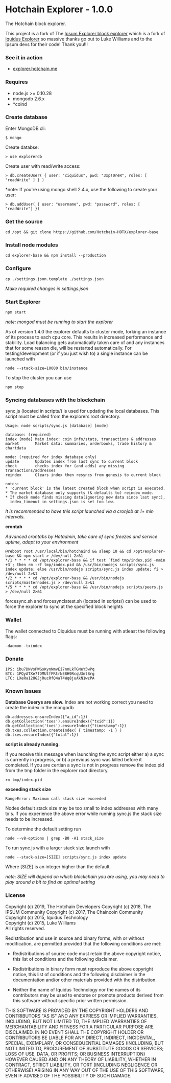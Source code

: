 



Hotchain Explorer - 1.0.0
================

The Hotchain block explorer.

This project is a fork of The [Ipsum Explorer block explorer](https://github.com/Aviator-Coding/ips-explorer) which is a fork of [Iquidus Explorer](https://github.com/iquidus/explorer) so massive thanks go out to Luke Williams and to the Ipsum devs for their code! Thank you!!!

### See it in action

*  [explorer.hotchain.me](https://explorer2.hotchain.me)


### Requires

*  node.js >= 0.10.28
*  mongodb 2.6.x
*  *coind

### Create database

Enter MongoDB cli:

    $ mongo

Create databse:

    > use explorerdb

Create user with read/write access:

    > db.createUser( { user: "ciquidus", pwd: "3xp!0reR", roles: [ "readWrite" ] } )

*note: If you're using mongo shell 2.4.x, use the following to create your user:

    > db.addUser( { user: "username", pwd: "password", roles: [ "readWrite"] })

### Get the source

    cd /opt && git clone https://github.com/Hotchain-HOTX/explorer-base

### Install node modules

    cd explorer-base && npm install --production

### Configure

    cp ./settings.json.template ./settings.json

*Make required changes in settings.json*

### Start Explorer

    npm start

*note: mongod must be running to start the explorer*

As of version 1.4.0 the explorer defaults to cluster mode, forking an instance of its process to each cpu core. This results in increased performance and stability. Load balancing gets automatically taken care of and any instances that for some reason die, will be restarted automatically. For testing/development (or if you just wish to) a single instance can be launched with

    node --stack-size=10000 bin/instance

To stop the cluster you can use

    npm stop

### Syncing databases with the blockchain

sync.js (located in scripts/) is used for updating the local databases. This script must be called from the explorers root directory.

    Usage: node scripts/sync.js [database] [mode]

    database: (required)
    index [mode] Main index: coin info/stats, transactions & addresses
    market       Market data: summaries, orderbooks, trade history & chartdata

    mode: (required for index database only)
    update       Updates index from last sync to current block
    check        checks index for (and adds) any missing transactions/addresses
    reindex      Clears index then resyncs from genesis to current block

    notes:
    * 'current block' is the latest created block when script is executed.
    * The market database only supports (& defaults to) reindex mode.
    * If check mode finds missing data(ignoring new data since last sync),
      index_timeout in settings.json is set too low.


*It is recommended to have this script launched via a cronjob at 1+ min intervals.*

**crontab**

*Advanced crontabs by Hotadmin, take care of sync freezes and service uptime, adapt to your environment*

    @reboot root /usr/local/bin/hotchaind && sleep 10 && cd /opt/explorer-base && npm start > /dev/null 2>&1
    */1 * * * * cd /opt/explorer-base && if test `find tmp/index.pid -mmin +3`; then rm -rf tmp/index.pid && /usr/bin/nodejs scripts/sync.js index update; else /usr/bin/nodejs scripts/sync.js index update; fi > /dev/null 2>&1
    */2 * * * * cd /opt/explorer-base && /usr/bin/nodejs scripts/masternodes.js > /dev/null 2>&1
    */5 * * * * cd /opt/explorer-base && /usr/bin/nodejs scripts/peers.js > /dev/null 2>&1
    

forcesync.sh and forcesynclatest.sh (located in scripts/) can be used to force the explorer to sync at the specified block heights

### Wallet

The wallet connected to Ciquidus must be running with atleast the following flags:

    -daemon -txindex

### Donate
    
    IPS: ibu7DNVsPWGsKynNmvEi7nnLkTGNeY5wPq
    BTC: 1PQyATXe7fDMUtfPRtrNE8H9RcqU3mt8rg
    LTC: LXeRa12UGJjRucRfQ4aT4Wq8juAkN1wzPA

### Known Issues
**Database Querys are slow.**
Index are not working correct you need to create the index in the mongodb

    db.addresses.ensureIndex({"a_id":1})
    db.getCollection('txes').ensureIndex({"txid":1})
    db.getCollection('txes').ensureIndex({"timestamp":1})
    db.txes.collection.createIndex( { timestamp: -1 } )
    db.txes.ensureIndex({"total":1})

**script is already running.**

If you receive this message when launching the sync script either a) a sync is currently in progress, or b) a previous sync was killed before it completed. If you are certian a sync is not in progress remove the index.pid from the tmp folder in the explorer root directory.

    rm tmp/index.pid

**exceeding stack size**

    RangeError: Maximum call stack size exceeded

Nodes default stack size may be too small to index addresses with many tx's. If you experience the above error while running sync.js the stack size needs to be increased.

To determine the default setting run

    node --v8-options | grep -B0 -A1 stack_size

To run sync.js with a larger stack size launch with

    node --stack-size=[SIZE] scripts/sync.js index update

Where [SIZE] is an integer higher than the default.

*note: SIZE will depend on which blockchain you are using, you may need to play around a bit to find an optimal setting*

### License

Copyright (c) 2019, The Hotchain Developers
Copyright (c) 2018, The IPSUM Community 
Copyright (c) 2017, The Chaincoin Community  
Copyright (c) 2015, Iquidus Technology  
Copyright (c) 2015, Luke Williams  
All rights reserved.

Redistribution and use in source and binary forms, with or without
modification, are permitted provided that the following conditions are met:

* Redistributions of source code must retain the above copyright notice, this
  list of conditions and the following disclaimer.

* Redistributions in binary form must reproduce the above copyright notice,
  this list of conditions and the following disclaimer in the documentation
  and/or other materials provided with the distribution.

* Neither the name of Iquidus Technology nor the names of its
  contributors may be used to endorse or promote products derived from
  this software without specific prior written permission.

THIS SOFTWARE IS PROVIDED BY THE COPYRIGHT HOLDERS AND CONTRIBUTORS "AS IS"
AND ANY EXPRESS OR IMPLIED WARRANTIES, INCLUDING, BUT NOT LIMITED TO, THE
IMPLIED WARRANTIES OF MERCHANTABILITY AND FITNESS FOR A PARTICULAR PURPOSE ARE
DISCLAIMED. IN NO EVENT SHALL THE COPYRIGHT HOLDER OR CONTRIBUTORS BE LIABLE
FOR ANY DIRECT, INDIRECT, INCIDENTAL, SPECIAL, EXEMPLARY, OR CONSEQUENTIAL
DAMAGES (INCLUDING, BUT NOT LIMITED TO, PROCUREMENT OF SUBSTITUTE GOODS OR
SERVICES; LOSS OF USE, DATA, OR PROFITS; OR BUSINESS INTERRUPTION) HOWEVER
CAUSED AND ON ANY THEORY OF LIABILITY, WHETHER IN CONTRACT, STRICT LIABILITY,
OR TORT (INCLUDING NEGLIGENCE OR OTHERWISE) ARISING IN ANY WAY OUT OF THE USE
OF THIS SOFTWARE, EVEN IF ADVISED OF THE POSSIBILITY OF SUCH DAMAGE.
